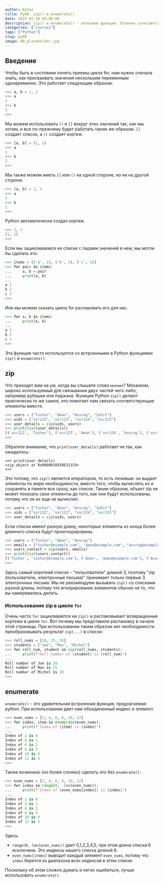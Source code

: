 ```yaml
---
author: Kotaz
title: Py08. zip() и enumerate()
date: 2023-02-28 05:00:00
description: zip() и enumerate() - полезные функции. Отлично сочетаются со списками. Разберем их поведение в этой статье
categories: ["courses"]
tags: ["Python"]
slug: py08
image: 00_placeholder.jpg
---
```


## Введение

Чтобы быть в состоянии понять приемы цикла for, нам нужно сначала знать, как присваивать значения нескольким переменным одновременно. Это работает следующим образом:

```python
>>> a, b = 1, 2
>>> a
1
>>> b
2
>>>
```

Мы можем использовать `()` и `[]` вокруг этих значений так, как мы хотим, и все по-прежнему будет работать таким же образом. `[]` создает список, а `()` создает кортеж.

```python
>>> [a, b] = (1, 2)
>>> a
1
>>> b
2
>>>
```

Мы также можем иметь `[]` или `()` на одной стороне, но не на другой стороне.

```python
>>> (a, b) = 1, 2
>>> a
1
>>> b
2
>>>
```

Python автоматически создал кортеж.

```python
>>> 1, 2
(1, 2)
>>>
```

Если мы зацикливаемся на списке с парами значений в нем, мы могли бы сделать это:

```python
>>> items = [('a', 1), ('b', 2), ('c', 3)]
>>> for pair in items:
...     a, b = pair
...     print(a, b)
...
a 1
b 2
c 3
>>>
```

Или мы можем сказать циклу for распаковать его для нас.

```python
>>> for a, b in items:
...     print(a, b)
...
a 1
b 2
c 3
>>>
```

Эта функция часто используется со встроенными в Python функциями `zip()` и `enumerate()`.

## zip

Что приходит вам на ум, когда вы слышите слово `молния`? Механизм, широко используемый для связывания двух частей чего-либо, например рубашки или пиджака. Функции Python `zip()` делают практически то же самое, это помогает нам связать соответствующие элементы вместе.

```python
>>> users = ["Tushar", "Aman", "Anurag", "Sohit"]
>>> uids = ["usr122", "usr123", "usr124", "usr125"]
>>> user_details = zip(uids, users)
>>> print(list(user_details))
[('usr122', 'Tushar'), ('usr123', 'Aman'), ('usr124', 'Anurag'), ('usr125', 'Sohit')]
>>>
```

Обратите внимание, что `print(user_details)` работает не так, как ожидалось:

```
>>> print(user_details)
<zip object at 0x0000016938E311C0>
>>>
```

Это потому, что `zip()` является итератором, то есть ленивым: он выдает элементы по мере необходимости, вместо того, чтобы вычислять их и сохранять в памяти все сразу, как список. Таким образом, объект zip не может показать свои элементы до того, как они будут использованы, потому что он их еще не вычислил.

```python
>>> users = ["Tushar", "Aman", "Anurag", "Sohit"]
>>> uids = ["usr122", "usr123", "usr124", "usr125"]
>>> user_details = zip(uids, users)
```

Если списки имеют разную длину, некоторые элементы из конца более длинного списка будут проигнорированы.

```python
>>> users = ["Tushar", "Aman", "Anurag"]
>>> emails = ["tushar@example.com", "aman@example.com", "anurag@example.com", "sohit@example.com"]
>>> users_contact = zip(users, emails)
>>> print(list(users_contact))
[('Tushar', 'tushar@example.com'), ('Aman', 'aman@example.com'), ('Anurag', 'anurag@example.com')]
>>>
```

Здесь самый короткий список - "пользователи" длиной 3, поэтому "zip (пользователи, электронные письма)" принимает только первые 3 электронных письма.
Мы не рекомендуем вызывать `zip()` со списками разной длины, потому что игнорирование элементов обычно не то, что вы намеревались делать.

### Использование zip в цикле `for`

Очень часто `for` зацикливается на `zip()` и распаковывает возвращенные кортежи в цикле `for`.
Вот почему мы представили распаковку в начале этой страницы.
При использовании таким образом нет необходимости преобразовывать результат `zip(...)` в список.

```python
>>> roll_nums = [20, 25, 28]
>>> students = ["Joe", "Max", "Michel"]
>>> for roll_num, student in zip(roll_nums, students):
...     print(f"Roll number of {student} is {roll_num}")
...
Roll number of Joe is 20
Roll number of Max is 25
Roll number of Michel is 28
>>>
```

## enumerate

`enumerate()` - это удивительная встроенная функция, предлагаемая python. При использовании дает нам объединенный индекс и элемент.

```python
>>> even_nums = [2, 4, 6, 8, 10, 12]
>>> for index, item in enumerate(even_nums):
...     print(f"Index of {item} is {index}")
...
Index of 2 is 0
Index of 4 is 1
Index of 6 is 2
Index of 8 is 3
Index of 10 is 4
Index of 12 is 5
>>>
```

Также возможно (но более сложно) сделать это без `enumerate()`:

```python
>>> even_nums = [2, 4, 6, 8, 10, 12]
>>> for index in range(0,  len(even_nums)):
...     print(f"Index of {even_nums[index]} is {index}")
...
Index of 2 is 0
Index of 4 is 1
Index of 6 is 2
Index of 8 is 3
Index of 10 is 4
Index of 12 is 5
>>>
```

Здесь:

* `range(0, len(even_nums))` дает 0,1,2,3,4,5, при этом длина списка 6 исключена. Это индексы нашего списка длиной 6.
* `even_nums[index]` выводит каждый элемент `even_nums`, потому что `index` берется из диапазона всех индексов в этом списке.

Поскольку об этом сложно думать и легко ошибиться, лучше использовать `enumerate()`.
